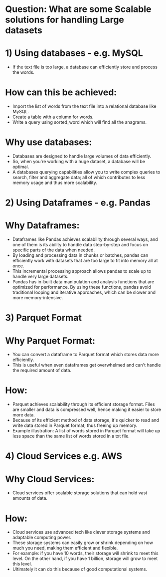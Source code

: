 # Question: What are some Scalable solutions for handling Large datasets

# 1) Using databases - e.g. MySQL
- If the text file is too large, a database can efficiently store and process the words.

# How can this be achieved:
- Import the list of words from the text file into a relational database like MySQL.
- Create a table with a column for words.
- Write a query using sorted_word which will find all the anagrams.

# Why use databases:
- Databases are designed to handle large volumes of data efficiently. 
- So, when you're working with a huge dataset, a database will be optimal.
- A databases querying capabilities allow you to write complex queries to search, filter and aggregate data;
all of which contributes to less memory usage and thus more scalability.

# 2) Using Dataframes - e.g. Pandas
# Why Dataframes:
- Dataframes like Pandas achieves scalability through several ways, and one of them is its ability to 
handle data step-by-step and focus on specific parts of the data when needed.
- By loading and processing data in chunks or batches, pandas can efficiently work with datasets that are too large 
to fit into memory all at once.
- This incremental processing approach allows pandas to scale up to handle very large datasets.
- Pandas has in-built data manipulation and analysis functions that are optimized for performance. 
By using these functions, pandas avoid traditional looping and iterative approaches, which can be slower 
and more memory-intensive.

# 3) Parquet Format
# Why Parquet Format:
- You can convert a dataframe to Parquet format which stores data more efficiently.
- This is useful when even dataframes get overwhelmed and can't handle the required amount of data.

# How:
- Parquet achieves scalability through its efficient storage format. Files are smaller and data is compressed well, 
hence making it easier to store more data.
- Because of its efficient method of data storage, it's quicker to read and write data stored in Parquet format; 
thus freeing up memory.
- Example illustration: A list of words stored in Parquet format will take up less space than the same list of words 
stored in a txt file.

# 4) Cloud Services e.g. AWS
 # Why Cloud Services:
- Cloud services offer scalable storage solutions that can hold vast amounts of data.

# How:
- Cloud services use advanced tech like clever storage systems and adaptable computing power.
- These storage systems can easily grow or shrink depending on how much you need, making them efficient and flexible.
- For example: if you have 10 words, their storage will shrink to meet this level. On the other hand, if you have 1 billion, storage will grow to meet this level.
- Ultimately it can do this because of good computational systems.
